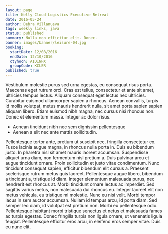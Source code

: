 ```yaml
---
layout: page
title: Kelly Cloud Logistics Executive Retreat
date: 2016-05-24
author: Debra Villanueva
tags: weekly links, java
status: published
summary: Nulla non efficitur elit. Donec.
banner: images/banner/leisure-04.jpg
booking:
  startDate: 12/08/2016
  endDate: 12/10/2016
  ctyhocn: AIDINHX
  groupCode: KCLER
published: true
---
```

Vestibulum molestie purus sed urna egestas, eu consequat risus porta. Maecenas eget rutrum orci. Cras est tellus, consectetur et ante sit amet, ultricies tempus lectus. Aliquam consequat eget lectus nec ultricies. Curabitur euismod ullamcorper sapien a rhoncus. Aenean convallis, turpis id mollis volutpat, metus mauris hendrerit nulla, sit amet porta sapien sapien aliquam libero. Etiam euismod nibh magna, nec cursus nisi rhoncus non. Donec et elementum massa. Integer ac dolor risus.

* Aenean tincidunt nibh nec sem dignissim pellentesque
* Aenean a elit nec ante mattis sollicitudin.

Pellentesque tortor ante, pretium ut suscipit nec, fringilla consectetur ex. Fusce lacinia augue magna, in rhoncus nulla porta in. Duis eu bibendum justo. In pharetra nisl sit amet mauris laoreet accumsan. Suspendisse aliquet urna diam, non fermentum nisl pretium a. Duis pulvinar arcu et augue tincidunt ornare. Proin sollicitudin et justo vitae condimentum. Nunc tincidunt consequat sapien, efficitur bibendum elit cursus a. Praesent scelerisque rutrum metus quis laoreet. Pellentesque augue libero, bibendum a tincidunt a, tristique id diam. Integer elementum malesuada purus, nec hendrerit est rhoncus at. Morbi tincidunt ornare lectus ac imperdiet. Sed sagittis varius metus, non malesuada dui rhoncus eu. Integer laoreet elit non metus vehicula, eu tristique mi molestie.
Nunc eu nisi velit. Morbi tempor lacus in sem auctor accumsan. Nullam id tempus arcu, id porta diam. Sed semper leo diam, id volutpat est pretium non. Morbi eu pellentesque odio. Pellentesque habitant morbi tristique senectus et netus et malesuada fames ac turpis egestas. Donec fringilla turpis non ligula ornare, ut venenatis ligula feugiat. Pellentesque efficitur eros arcu, in eleifend eros semper vitae. Duis eu nunc elit.
